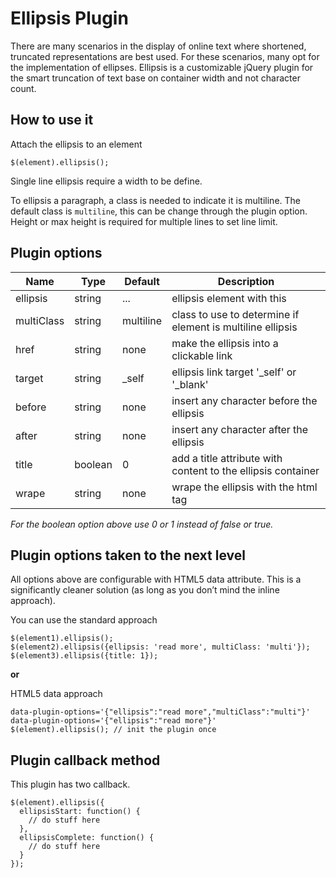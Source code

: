 Ellipsis Plugin
=====================
There are many scenarios in the display of online text where shortened, truncated representations are best used. For these scenarios, many opt for the implementation of ellipses. Ellipsis is a customizable jQuery plugin for the smart truncation of text base on container width and not character count.

## How to use it
Attach the ellipsis to an element
```
$(element).ellipsis();
```

Single line ellipsis require a width to be define.

To ellipsis a paragraph, a class is needed to indicate it is multiline. The default class is `multiline`, this can be change through the plugin option. Height or max height is required for multiple lines to set line limit.


## Plugin options
<table>
  <thead>
    <tr>
      <th>Name</th>
      <th>Type</th>
      <th>Default</th>
      <th>Description</th>
    </tr>
  </thead>
  <tbody>
    <tr>
      <td>ellipsis</td>
      <td>string</td>
      <td>...</td>
      <td>ellipsis element with this</td>
    </tr>
    <tr>
      <td>multiClass</td>
      <td>string</td>
      <td>multiline</td>
      <td>class to use to determine if element is multiline ellipsis</td>
    </tr>
    <tr>
      <td>href</td>
      <td>string</td>
      <td>none</td>
      <td>make the ellipsis into a clickable link</td>
    </tr>
    <tr>
      <td>target</td>
      <td>string</td>
      <td>_self</td>
      <td>ellipsis link target '_self' or '_blank'</td>
    </tr>
    <tr>
      <td>before</td>
      <td>string</td>
      <td>none</td>
      <td>insert any character before the ellipsis</td>
    </tr>
    <tr>
      <td>after</td>
      <td>string</td>
      <td>none</td>
      <td>insert any character after the ellipsis</td>
    </tr>
    <tr>
      <td>title</td>
      <td>boolean</td>
      <td>0</td>
      <td>add a title attribute with content to the ellipsis container</td>
    </tr>
    <tr>
      <td>wrape</td>
      <td>string</td>
      <td>none</td>
      <td>wrape the ellipsis with the html tag</td>
    </tr>
  </tbody>
</table>
<i>For the boolean option above use 0 or 1 instead of false or true.</i>

## Plugin options taken to the next level
All options above are configurable with HTML5 data attribute. This is a significantly cleaner solution (as long as you don’t mind the inline approach).

You can use the standard approach
```
$(element1).ellipsis();
$(element2).ellipsis({ellipsis: 'read more', multiClass: 'multi'});
$(element3).ellipsis({title: 1});
```
<strong>or</strong>

HTML5 data approach
```
data-plugin-options='{"ellipsis":"read more","multiClass":"multi"}'
data-plugin-options='{"ellipsis":"read more"}'
$(element).ellipsis(); // init the plugin once
```

## Plugin callback method
This plugin has two callback.
```
$(element).ellipsis({
  ellipsisStart: function() {
    // do stuff here
  },
  ellipsisComplete: function() {
    // do stuff here
  }
});
```